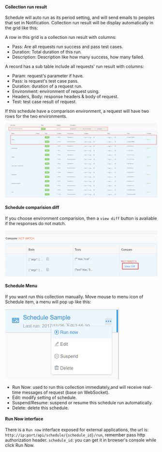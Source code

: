 #### Collection run result

Schedule will auto run as its period setting, and will send emails to peoples that set in Notification.
Collection run result will be display automatically in the grid like this:

A row in this grid is a collection run result with columns: 

* Pass:  Are all requests run success and pass test cases.
* Duration: Total duration of this run.
* Description: Description like how many success, how many failed.

A record has a sub table include all requests' run result with columns:

* Param: request's parameter if have.
* Pass: is request's test case pass.
* Duration: duration of a request run.
* Environment: environment of request using.
* Headers, Body: response headers & body of request.
* Test: test case result of request.
  
If this schedule have a comparison environment, a request will have two rows for the two environments.

![](https://raw.githubusercontent.com/brookshi/images/master/Hitchhiker/schedule/schedule_run.png)

#### Schedule comparision diff

If you choose environment comparision, then a `view diff` button is avaliable if the responses do not match.

![](https://raw.githubusercontent.com/brookshi/images/master/Hitchhiker/schedule/schedule_diff.png)

#### Schedule Menu

If you want run this collection manually.
Move mouse to menu icon of Schedule item, a menu will pop up like this:

![](https://raw.githubusercontent.com/brookshi/images/master/Hitchhiker/schedule/schedule_menu.png)

* Run Now: used to run this collection immediately,and will receive real-time messages of request (base on WebSocket).
* Edit: modify setting of schedule.
* Suspend/Resume: suspend or resume this schedule run automatically.
* Delete: delete this schedule.

#### Run Now interface

There is a `Run now` interface exposed for external applications, the url is: `http://ip:port/api/schedule/{schedule_id}/run`, remember pass http authorization header.
`schedule_id`: you can get it in browser's console while click Run Now.